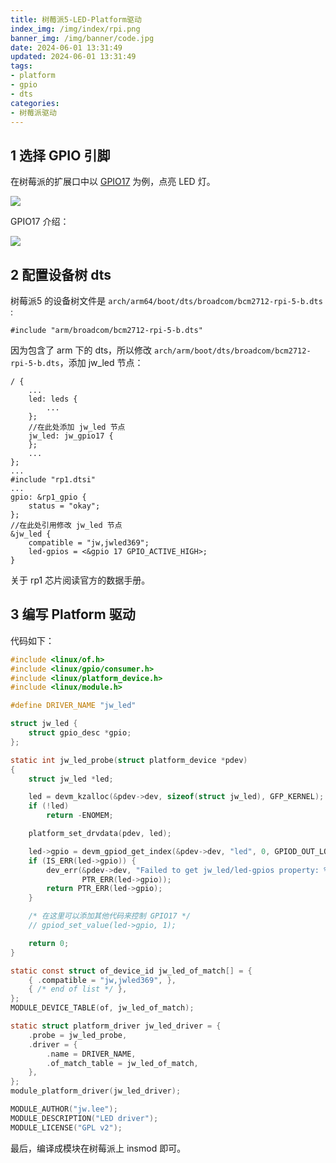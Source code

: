 ```yaml
---
title: 树莓派5-LED-Platform驱动
index_img: /img/index/rpi.png
banner_img: /img/banner/code.jpg
date: 2024-06-01 13:31:49
updated: 2024-06-01 13:31:49
tags:
- platform
- gpio
- dts
categories:
- 树莓派驱动
---
```

## 1 选择 GPIO 引脚

在树莓派的扩展口中以 [GPIO17](https://pinout.xyz/pinout/pin11_gpio17/) 为例，点亮 LED 灯。

![](686d5a50e65e8be9d3068fa4c00c26cf_MD5.jpeg)

GPIO17 介绍：

![](a98d4024377461eb5bd55f6bcb4e7248_MD5.jpeg)

## 2 配置设备树 dts

树莓派5 的设备树文件是 `arch/arm64/boot/dts/broadcom/bcm2712-rpi-5-b.dts` :

```dts
#include "arm/broadcom/bcm2712-rpi-5-b.dts"
```

因为包含了 arm 下的 dts，所以修改 `arch/arm/boot/dts/broadcom/bcm2712-rpi-5-b.dts`，添加 jw_led 节点：

```dts
/ {
	...
	led: leds {
		...
	};
	//在此处添加 jw_led 节点
	jw_led: jw_gpio17 {
	};
	...
};
...
#include "rp1.dtsi"
...
gpio: &rp1_gpio {
	status = "okay";
};
//在此处引用修改 jw_led 节点
&jw_led {
	compatible = "jw,jwled369";
	led-gpios = <&gpio 17 GPIO_ACTIVE_HIGH>;
}
```

关于 rp1 芯片阅读官方的数据手册。

## 3 编写 Platform 驱动

代码如下：

```c
#include <linux/of.h>
#include <linux/gpio/consumer.h>
#include <linux/platform_device.h>
#include <linux/module.h>

#define DRIVER_NAME "jw_led"

struct jw_led {
    struct gpio_desc *gpio;
};

static int jw_led_probe(struct platform_device *pdev)
{
    struct jw_led *led;

    led = devm_kzalloc(&pdev->dev, sizeof(struct jw_led), GFP_KERNEL);
    if (!led)
        return -ENOMEM;

    platform_set_drvdata(pdev, led);

    led->gpio = devm_gpiod_get_index(&pdev->dev, "led", 0, GPIOD_OUT_LOW);
    if (IS_ERR(led->gpio)) {
        dev_err(&pdev->dev, "Failed to get jw_led/led-gpios property: %ld\n",
                PTR_ERR(led->gpio));
        return PTR_ERR(led->gpio);
    }

    /* 在这里可以添加其他代码来控制 GPIO17 */
    // gpiod_set_value(led->gpio, 1);

    return 0;
}

static const struct of_device_id jw_led_of_match[] = {
    { .compatible = "jw,jwled369", },
    { /* end of list */ },
};
MODULE_DEVICE_TABLE(of, jw_led_of_match);

static struct platform_driver jw_led_driver = {
    .probe = jw_led_probe,
    .driver = {
        .name = DRIVER_NAME,
        .of_match_table = jw_led_of_match,
    },
};
module_platform_driver(jw_led_driver);

MODULE_AUTHOR("jw.lee");
MODULE_DESCRIPTION("LED driver");
MODULE_LICENSE("GPL v2");
```

最后，编译成模块在树莓派上 insmod 即可。